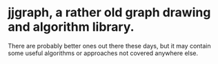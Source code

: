 # jjgraph, a rather old graph drawing and algorithm library.

There are probably better ones out there these days, but it may contain some useful algorithms or approaches not covered anywhere else.
